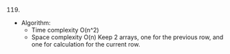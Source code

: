 119.

- Algorithm:
  - Time complexity O(n^2)
  - Space complexity O(n)
    Keep 2 arrays, one for the previous row, and one for calculation for the current row.

